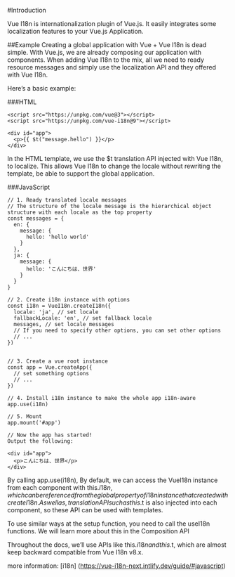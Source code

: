 #Introduction


Vue I18n is internationalization plugin of Vue.js. It easily integrates some localization features to your Vue.js Application.

##Example
Creating a global application with Vue + Vue I18n is dead simple. With Vue.js, we are already composing our application with components. When adding Vue I18n to the mix, all we need to ready resource messages and simply use the localization API and they offered with Vue I18n.

Here’s a basic example:

###HTML
```
<script src="https://unpkg.com/vue@3"></script>
<script src="https://unpkg.com/vue-i18n@9"></script>

<div id="app">
  <p>{{ $t("message.hello") }}</p>
</div>
```

In the HTML template, we use the $t translation API injected with Vue I18n, to localize. This allows Vue I18n to change the locale without rewriting the template, be able to support the global application.

###JavaScript
```
// 1. Ready translated locale messages
// The structure of the locale message is the hierarchical object structure with each locale as the top property
const messages = {
  en: {
    message: {
      hello: 'hello world'
    }
  },
  ja: {
    message: {
      hello: 'こんにちは、世界'
    }
  }
}

// 2. Create i18n instance with options
const i18n = VueI18n.createI18n({
  locale: 'ja', // set locale
  fallbackLocale: 'en', // set fallback locale
  messages, // set locale messages
  // If you need to specify other options, you can set other options
  // ...
})


// 3. Create a vue root instance
const app = Vue.createApp({
  // set something options
  // ...
})

// 4. Install i18n instance to make the whole app i18n-aware
app.use(i18n)

// 5. Mount
app.mount('#app')

// Now the app has started!
Output the following:

<div id="app">
  <p>こんにちは、世界</p>
</div>

```
By calling app.use(i18n), By default, we can access the VueI18n instance from each component with this.$i18n, which can be referenced from the global property of i18n instance that created with createI18n. As well as, translation API such as this.$t is also injected into each component, so these API can be used with templates.

To use similar ways at the setup function, you need to call the useI18n functions. We will learn more about this in the Composition API

Throughout the docs, we’ll use APIs like this.$i18n and this.$t, which are almost keep backward compatible from Vue I18n v8.x.


more information: [i18n] (https://vue-i18n-next.intlify.dev/guide/#javascript)